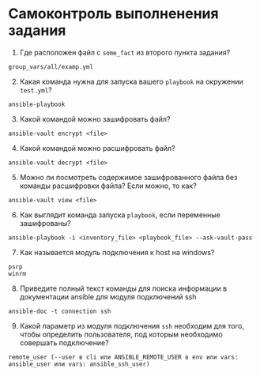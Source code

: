 # Самоконтроль выполненения задания

1. Где расположен файл с `some_fact` из второго пункта задания?
```
group_vars/all/examp.yml
```
2. Какая команда нужна для запуска вашего `playbook` на окружении `test.yml`?
```
ansible-playbook
```
3. Какой командой можно зашифровать файл?
```
ansible-vault encrypt <file>
```
4. Какой командой можно расшифровать файл?
```
ansible-vault decrypt <file>
```
5. Можно ли посмотреть содержимое зашифрованного файла без команды расшифровки файла? Если можно, то как?
```
ansible-vault view <file>
```
6. Как выглядит команда запуска `playbook`, если переменные зашифрованы?
```
ansible-playbook -i <inventory_file> <playbook_file> --ask-vault-pass
```
7. Как называется модуль подключения к host на windows?
```
psrp
winrm
```
8. Приведите полный текст команды для поиска информации в документации ansible для модуля подключений ssh
```
ansible-doc -t connection ssh
```
9. Какой параметр из модуля подключения `ssh` необходим для того, чтобы определить пользователя, под которым необходимо совершать подключение?
```
remote_user (--user в cli или ANSIBLE_REMOTE_USER в env или vars: ansible_user или vars: ansible_ssh_user)
```
